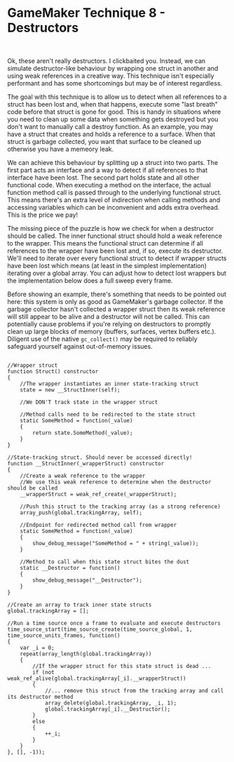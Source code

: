 # GameMaker Technique 8 - Destructors

&nbsp;

Ok, these aren't really destructors. I clickbaited you. Instead, we can simulate destructor-like behaviour by wrapping one struct in another and using weak references in a creative way. This technique isn't especially performant and has some shortcomings but may be of interest regardless.

The goal with this technique is to allow us to detect when all references to a struct has been lost and, when that happens, execute some "last breath" code before that struct is gone for good. This is handy in situations where you need to clean up some data when something gets destroyed but you don't want to manually call a destroy function. As an example, you may have a struct that creates and holds a reference to a surface. When that struct is garbage collected, you want that surface to be cleaned up otherwise you have a memeory leak.

We can achieve this behaviour by splitting up a struct into two parts. The first part acts an interface and a way to detect if all references to that interface have been lost. The second part holds state and all other functional code. When executing a method on the interface, the actual function method call is passed through to the underlying functional struct. This means there's an extra level of indirection when calling methods and accessing variables which can be inconvenient and adds extra overhead. This is the price we pay!

The missing piece of the puzzle is how we check for when a destructor should be called. The inner functional struct should hold a weak reference to the wrapper. This means the functional struct can determine if all references to the wrapper have been lost and, if so, execute its destructor. We'll need to iterate over every functional struct to detect if wrapper structs have been lost which means (at least in the simplest implementation) iterating over a global array. You can adjust how to detect lost wrappers but the implementation below does a full sweep every frame.

Before showing an example, there's something that needs to be pointed out here: this system is only as good as GameMaker's garbage collector. If the garbage collector hasn't collected a wrapper struct then its weak reference will still appear to be alive and a destructor will not be called. This can potentially cause problems if you're relying on destructors to promptly clean up large blocks of memory (buffers, surfaces, vertex buffers etc.). Diligent use of the native `gc_collect()` may be required to reliably safeguard yourself against out-of-memory issues.

```gml

//Wrapper struct
function Struct() constructor
{
    //The wrapper instantiates an inner state-tracking struct
    state = new __StructInner(self);
    
    //We DON'T track state in the wrapper struct
    
    //Method calls need to be redirected to the state struct
    static SomeMethod = function(_value)
    {
        return state.SomeMethod(_value);
    }
}

//State-tracking struct. Should never be accessed directly!
function __StructInner(_wrapperStruct) constructor
{
    //Create a weak reference to the wrapper
    //We use this weak reference to determine when the destructor should be called
    __wrapperStruct = weak_ref_create(_wrapperStruct);
    
    //Push this struct to the tracking array (as a strong reference)
    array_push(global.trackingArray, self);
    
    //Endpoint for redirected method call from wrapper
    static SomeMethod = function(_value)
    {
        show_debug_message("SomeMethod = " + string(_value));
    }
    
    //Method to call when this state struct bites the dust
    static __Destructor = function()
    {
        show_debug_message("__Destructor");
    }
}

//Create an array to track inner state structs
global.trackingArray = [];

//Run a time source once a frame to evaluate and execute destructors
time_source_start(time_source_create(time_source_global, 1, time_source_units_frames, function()
{
    var _i = 0;
    repeat(array_length(global.trackingArray))
    {
        //If the wrapper struct for this state struct is dead ...
        if (not weak_ref_alive(global.trackingArray[_i].__wrapperStruct))
        {
            //... remove this struct from the tracking array and call its destructor method
            array_delete(global.trackingArray, _i, 1);
            global.trackingArray[_i].__Destructor();
        }
        else
        {
            ++_i;
        }
    }
}, [], -1));
```

